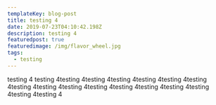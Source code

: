 ```yaml
---
templateKey: blog-post
title: testing 4
date: 2019-07-23T04:10:42.198Z
description: testing 4
featuredpost: true
featuredimage: /img/flavor_wheel.jpg
tags:
  - testing
---
```

testing 4 testing 4testing 4testing 4testing 4testing 4testing 4testing 4testing 4testing 4testing 4testing 4testing 4testing 4testing 4testing 4testing 4testing 4
